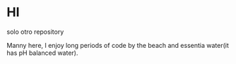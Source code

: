 # HI
solo otro repository

Manny here, I enjoy long periods of code by the beach and essentia water(it has pH balanced water).
